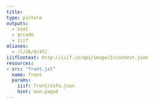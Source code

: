 ```yaml
---
title:
type: picture
outputs:
  - html
  - qrcode
  - iiif
aliases:
  - /l/26/4/4f/
iiifContext: http://iiif.io/api/image/2/context.json
resources:
- src: "front.jxl"
  name: front
  params:
    iiif: front/info.json
    hint: non-paged
---
```

